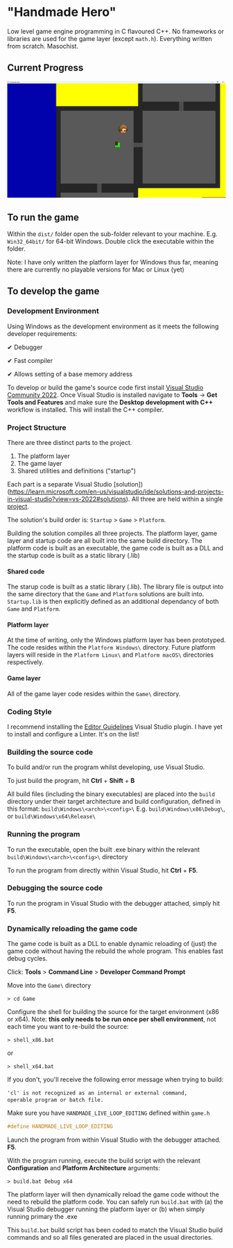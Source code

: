 # "Handmade Hero"

Low level game engine programming in C flavoured C++. No frameworks or libraries are used for the game layer (except `math.h`). Everything written from scratch. Masochist.

## Current Progress

![Current progress](/current_state.png?raw=true "Current progress")

## To run the game

Within the `dist/` folder open the sub-folder relevant to your machine. E.g. `Win32_64bit/` for 64-bit Windows. Double click the executable within the folder.

Note: I have only written the platform layer for Windows thus far, meaning there are currently no playable versions for Mac or Linux (yet)

## To develop the game

### Development Environment

Using Windows as the development environment as it meets the following developer requirements:

✔ Debugger

✔ Fast compiler

✔ Allows setting of a base memory address

To develop or build the game's source code first install [Visual Studio Community 2022](https://visualstudio.microsoft.com/vs/community/). Once Visual Studio is installed navigate to **Tools** -> **Get Tools and Features** and make sure the **Desktop development with C++** workflow is installed. This will install the C++ compiler.


### Project Structure

There are three distinct parts to the project.

1. The platform layer
2. The game layer
3. Shared utilities and definitions ("startup")

Each part is a separate Visual Studio [solution])(https://learn.microsoft.com/en-us/visualstudio/ide/solutions-and-projects-in-visual-studio?view=vs-2022#solutions). All three are held within a single [project](https://learn.microsoft.com/en-us/visualstudio/ide/solutions-and-projects-in-visual-studio?view=vs-2022#projects).

The solution's build order is: `Startup` > `Game` > `Platform`.

Building the solution compiles all three projects. The platform layer, game layer and startup code are all built into the same build directory. The platform code is built as an executable, the game code is built as a DLL and the startup code is built as a static library (.lib)

#### Shared code

The starup code is built as a static library (.lib). The library file is output into the same directory that the `Game` and `Platform` solutions are built into. `Startup.lib` is then explicitly defined as an additional dependancy of both `Game` and `Platform`.

#### Platform layer

At the time of writing, only the Windows platform layer has been prototyped. The code resides within the `Platform Windows\` directory. Future platform layers will reside in the `Platform Linux\` and `Platform macOS\` directories respectively.

#### Game layer

All of the game layer code resides within the `Game\` directory. 

### Coding Style

I recommend installing the [Editor Guidelines](https://marketplace.visualstudio.com/items?itemName=PaulHarrington.EditorGuidelinesPreview) Visual Studio plugin. I have yet to install and configure a Linter. It's on the list!

### Building the source code

To build and/or run the program whilst developing, use Visual Studio.

To just build the program, hit **Ctrl** + **Shift** + **B**

All build files (including the binary executables) are placed into the `build` directory under their target architecture and build configuration, defined in this format: `build\Windows\<arch>\<config>\` E.g. `build\Windows\x86\Debug\`, or `build\Windows\x64\Release\`

### Running the program

To run the executable, open the built .exe binary within the relevant `build\Windows\<arch>\<config>\` directory

To run the program from directly within Visual Studio, hit **Ctrl** + **F5**.

### Debugging the source code

To run the program in Visual Studio with the debugger attached, simply hit **F5**.

### Dynamically reloading the game code

The game code is built as a DLL to enable dynamic reloading of (just) the game code without having the rebuild the whole program. This enables fast debug cycles.

Click: **Tools** > **Command Line** > **Developer Command Prompt**

Move into the `Game\` directory

```
> cd Game
```

Configure the shell for building the source for the target environment (x86 or x64). Note: **this only needs to be run once per shell environment**, not each time you want to re-build the source:

```
> shell_x86.bat
```

or 

```
> shell_x64.bat
```

If you don't, you'll receive the following error message when trying to build:

```
'cl' is not recognized as an internal or external command,
operable program or batch file.
```

Make sure you have `HANDMADE_LIVE_LOOP_EDITING` defined within `game.h`

```c
#define HANDMADE_LIVE_LOOP_EDITING
```

Launch the program from within Visual Studio with the debugger attached. **F5**.

With the program running, execute the build script with the relevant **Configuration** and **Platform Architecture** arguments:

```
> build.bat Debug x64
```

The platform layer will then dynamically reload the game code without the need to rebuild the platform code. You can safely run `build.bat` with (a) the Visual Studio debugger running the platform layer or (b) when simply running primary the .exe

This `build.bat` build script has been coded to match the Visual Studio build commands and so all files generated are placed in the usual directories.
